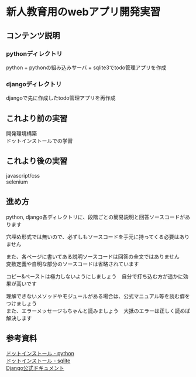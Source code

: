 # 新人教育用のwebアプリ開発実習
## コンテンツ説明
### pythonディレクトリ  
python + pythonの組み込みサーバ + sqlite3でtodo管理アプリを作成
### djangoディレクトリ  
djangoで先に作成したtodo管理アプリを再作成
## これより前の実習
開発環境構築  
ドットインストールでの学習
## これより後の実習
javascript/css  
selenium  
## 進め方
python, django各ディレクトリに、段階ごとの簡易説明と回答ソースコードがあります  
  
穴埋め形式では無いので、必ずしもソースコードを手元に持ってくる必要はありません  
  
また、各ページに書いてある説明ソースコードは回答の全文ではありません  
変数定義や自明な部分のソースコードは省略されています
  
コピー&ペーストは極力しないようにしましょう　自分で打ち込む方が遥かに効果が高いです  
  
理解できないメソッドやモジュールがある場合は、公式マニュアル等を読む癖をつけましょう  
また、エラーメッセージもちゃんと読みましょう　大抵のエラーは正しく読めば解決します
## 参考資料
[ドットインストール - python](http://dotinstall.com/lessons/basic_python_v2)  
[ドットインストール - sqlite](http://dotinstall.com/lessons/basic_sqlite)  
[Django公式ドキュメント](http://docs.djangoproject.jp/en/latest/contents.html)
